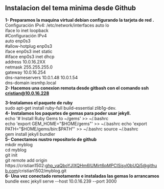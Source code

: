 ## Instalacion del tema minima desde Github 
**1- Preparamos la maquina virtual debian configurando la tarjeta de red .**  
Configuración IPv4: /etc/network/interfaces 
auto lo  
iface lo inet loopback  
#Configuración IPv4  
auto enp0s3  
#allow-hotplug enp0s3  
iface enp0s3 inet static  
#iface enp0s3 inet dhcp  
address 10.0.16.2XX  
netmask 255.255.255.0  
gateway 10.0.16.254  
dns-nameservers 10.0.1.48 10.0.1.54  
dns-domain iesmhp.local  
**2- Hacemos una conexion remota desde gitbash con el comando ssh cristian@10.0.16.228** 

**3-Instalamos el paquete de ruby**  
sudo apt-get install ruby-full build-essential zlib1g-dev.  
**4- Instalamos los paquetes de gemas para poder usar jekyll.**  
echo '# Install Ruby Gems to ~/gems' >> ~/.bashrc  
echo 'export GEM_HOME="$HOME/gems"' >> ~/.bashrc  
echo 'export PATH="$HOME/gems/bin:$PATH"' >> ~/.bashrc
source ~/.bashrc  
gem install jekyll bundler  
**5- Conectamos nustro repositorio de github**  
mkdir myblog  
cd myblog  
git init  
git remote add origin https://cristian1502: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@github.com/cristian1502/myblog.git  
**6- Una vez conectado remotamente e instaladas las gemas lo arrancamos**  
bundle exec jekyll serve --host 10.0.16.239 --port 3000
